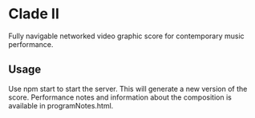 # Clade II

Fully navigable networked video graphic score for contemporary music performance.

## Usage

Use npm start to start the server. This will generate a new version of the score. Performance notes and information about the composition is available in programNotes.html.
